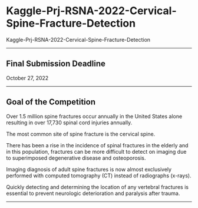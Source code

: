 # Kaggle-Prj-RSNA-2022-Cervical-Spine-Fracture-Detection
Kaggle-Prj-RSNA-2022-Cervical-Spine-Fracture-Detection

-----

## Final Submission Deadline

October 27, 2022

-----

## Goal of the Competition

Over 1.5 million spine fractures occur annually in the United States alone resulting in over 17,730 spinal cord injuries annually. 

The most common site of spine fracture is the cervical spine. 

There has been a rise in the incidence of spinal fractures in the elderly and in this population, fractures can be more difficult to detect on imaging due to superimposed degenerative disease and osteoporosis. 

Imaging diagnosis of adult spine fractures is now almost exclusively performed with computed tomography (CT) instead of radiographs (x-rays). 

Quickly detecting and determining the location of any vertebral fractures is essential to prevent neurologic deterioration and paralysis after trauma.

-----

